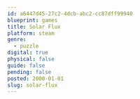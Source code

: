 ```yaml
---
id: a6447d45-27c2-4dcb-abc2-cc87dff99940
blueprint: games
title: Solar Flux
platform: steam
genre:
  - puzzle
digital: true
physical: false
guide: false
pending: false
posted: 2000-01-01
slug: solar-flux
---
```

